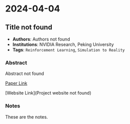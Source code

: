 # 2024-04-04

## Title not found

- **Authors**: Authors not found
- **Institutions**: NVIDIA Research, Peking University
- **Tags**: `Reinforcement Learning`, `Simulation to Reality`

### Abstract

Abstract not found

[Paper Link](http://example.com)

[Website Link](Project website not found)

### Notes

These are the notes.



